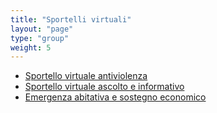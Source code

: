 ```yaml
---
title: "Sportelli virtuali"
layout: "page"
type: "group"
weight: 5
---
```


+ [Sportello virtuale antiviolenza](/test/antiviolenza)
+ [Sportello virtuale ascolto e informativo](/test/ascolto)
+ [Emergenza abitativa e sostegno economico](/test/supportoeconomico)